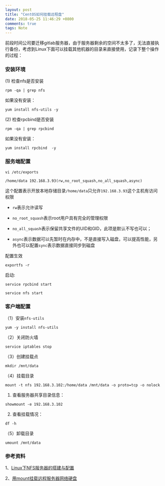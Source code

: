 ```yaml
---
layout: post
title: "CentOS如何挂载远程盘"
date: 2018-05-25 11:46:29 +0800
comments: true
tags: Note
---
```


前段时间公司要迁移gitlab服务器，由于服务器剩余的空间不太多了，无法直接执行备份，考虑到Linux下面可以挂载其他机器的目录来直接使用，记录下整个操作的过程：

### 安装环境

(1) 检查nfs是否安装

```
rpm -qa | grep nfs
```

如果没有安装：

```
yum install nfs-utils -y
```

(2) 检查rpcbind是否安装

```
rpm -qa | grep rpcbind
```

如果没有安装：

```
yum install rpcbind  -y
```

### 服务端配置

```
vi /etc/exports

/home/data 192.168.3.93(rw,no_root_squash,no_all_squash,async)
```

这个配置表示开放本地存储目录`/home/data`只允许`192.168.3.93`这个主机有访问权限

- `rw`表示允许读写

- `no_root_squash`表示root用户具有完全的管理权限

- `no_all_squash`表示保留共享文件的UID和GID，此项是默认不写也可以；

- `async`表示数据可以先暂时在内存中，不是直接写入磁盘，可以提高性能，另外也可以配置`sync`表示数据直接同步到磁盘

配置生效

```
exportfs -r
```

启动:

```
service rpcbind start

service nfs start
```

### 客户端配置

（1）安装`nfs-utils`

```
yum -y install nfs-utils
```

（2）关闭防火墙

```
service iptables stop
```

（3）创建挂载点

```
mkdir /mnt/data
```

（4）挂载目录

```
mount -t nfs 192.168.3.102:/home/data /mnt/data -o proto=tcp -o nolock
```

1) 查看服务器共享目录信息：

```
showmount -e 192.168.3.102
```

2) 查看挂载情况：

```
df -h
```

（5）卸载目录

```
umount /mnt/data
```

### 参考资料

1、[Linux下NFS服务器的搭建与配置](https://www.cnblogs.com/liuyisai/p/5992511.html)

2、[用mount挂载远程服务器网络硬盘](https://blog.csdn.net/coolwubo/article/details/60779933)